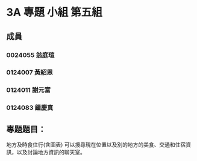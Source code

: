 # 3A 專題 小組 第五組 #

## 成員 ##

### 0024055 翁庭瑄 ###

### 0124007 黃紹恩 ###

### 0124011 謝元富 ###

### 0124083 鐘慶真 ###

## 專題題目：  ##

地方及時食住行(含圖表)
可以搜尋現在位置以及別的地方的美食、交通和住宿資訊，以及討論地方資訊的聊天室。

